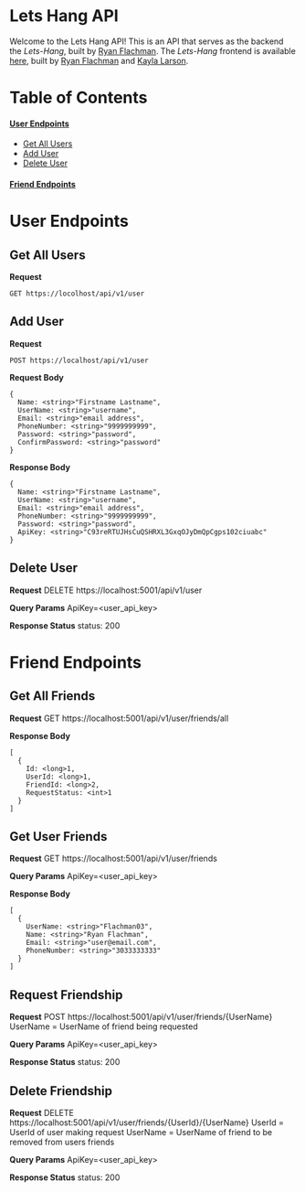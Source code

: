 Lets Hang API
=============

Welcome to the Lets Hang API! This is an API that serves as the backend the _Lets-Hang_, built by [Ryan Flachman](https://github.com/flachman03). The _Lets-Hang_ frontend is available [here](https://github.com/Flachman03/Lets-Hang), built by [Ryan Flachman](https://github.com/Flachman03) and [Kayla Larson](https://github.com/kaylalarson1990).

Table of Contents
=================

#### [User Endpoints](#user-endpoints)
  * [Get All Users](#get-all-users)
  * [Add User](#add-user)
  * [Delete User](#delete-user)

#### [Friend Endpoints](#friend-endpoints)

User Endpoints
==============

Get All Users
-------------

**Request**
```
GET https://locolhost/api/v1/user
```


Add User
--------

**Request**
```
POST https://localhost/api/v1/user
```

**Request Body**
```
{
  Name: <string>"Firstname Lastname",
  UserName: <string>"username",
  Email: <string>"email address",
  PhoneNumber: <string>"9999999999",
  Password: <string>"password",
  ConfirmPassword: <string>"password"
}
```

**Response Body**
```
{
  Name: <string>"Firstname Lastname",
  UserName: <string>"username",
  Email: <string>"email address",
  PhoneNumber: <string>"9999999999",
  Password: <string>"password",
  ApiKey: <string>"C93reRTUJHsCuQSHRXL3GxqOJyDmQpCgps102ciuabc"
}
```

Delete User
-----------

**Request**
DELETE https://localhost:5001/api/v1/user

**Query Params**
ApiKey=<user_api_key>

**Response Status**
status: 200

Friend Endpoints
================

Get All Friends
---------------

**Request**
GET https://localhost:5001/api/v1/user/friends/all

**Response Body**
```
[
  {
    Id: <long>1,
    UserId: <long>1,
    FriendId: <long>2,
    RequestStatus: <int>1
  }
]
```

Get User Friends
----------------

**Request**
GET https://localhost:5001/api/v1/user/friends

**Query Params**
ApiKey=<user_api_key>

**Response Body**
```
[
  {
    UserName: <string>"Flachman03",
    Name: <string>"Ryan Flachman",
    Email: <string>"user@email.com",
    PhoneNumber: <string>"3033333333"
  }
]
```

Request Friendship
------------------

**Request**
POST https://localhost:5001/api/v1/user/friends/{UserName}
UserName = UserName of friend being requested

**Query Params**
ApiKey=<user_api_key>

**Response Status**
status: 200

Delete Friendship
-----------------

**Request**
DELETE https://localhost:5001/api/v1/user/friends/{UserId}/{UserName}
UserId = UserId of user making request
UserName = UserName of friend to be removed from users friends

**Query Params**
ApiKey=<user_api_key>

**Response Status**
status: 200
